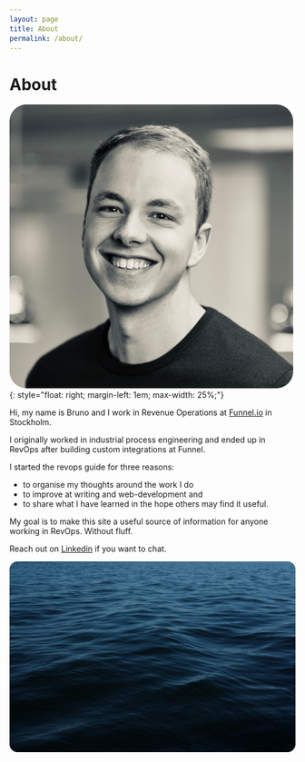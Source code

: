 ```yaml
---
layout: page
title: About
permalink: /about/
---
```


# About

![profile picture](/assets/img/profile.png){: style="float: right; margin-left: 1em; max-width: 25%;"}

Hi,
my name is Bruno and I work in Revenue Operations at [Funnel.io](https://funnel.io/) in Stockholm.

I originally worked in industrial process engineering and ended up in RevOps after building custom integrations at Funnel.

I started the revops guide for three reasons:

- to organise my thoughts around the work I do
- to improve at writing and web-development and
- to share what I have learned in the hope others may find it useful.

My goal is to make this site a useful source of information for anyone working in RevOps.
Without fluff.

Reach out on [Linkedin](https://www.linkedin.com/in/bruno-petersen/) if you want to chat.

![ocean](/assets/img/ocn.png)
